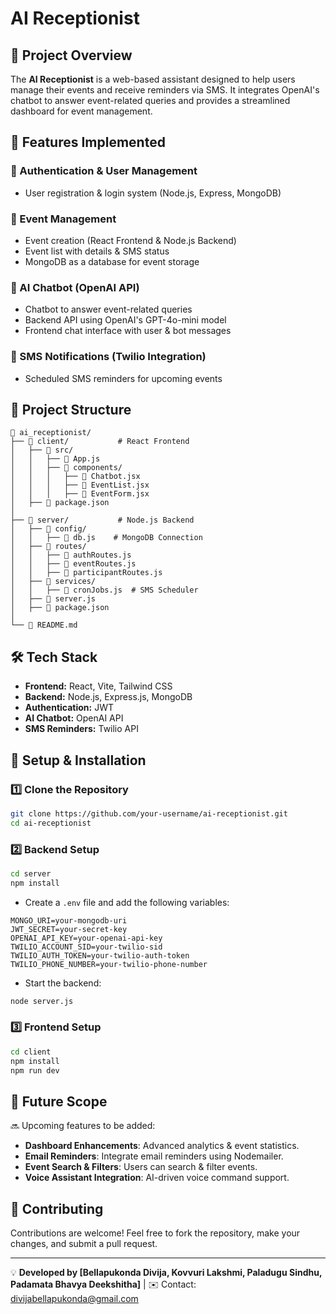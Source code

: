 # AI Receptionist

## 📌 Project Overview
The **AI Receptionist** is a web-based assistant designed to help users manage their events and receive reminders via SMS. It integrates OpenAI's chatbot to answer event-related queries and provides a streamlined dashboard for event management.

## 🚀 Features Implemented
### 🔹 Authentication & User Management
- User registration & login system (Node.js, Express, MongoDB)

### 🔹 Event Management
- Event creation (React Frontend & Node.js Backend)
- Event list with details & SMS status
- MongoDB as a database for event storage

### 🔹 AI Chatbot (OpenAI API)
- Chatbot to answer event-related queries
- Backend API using OpenAI's GPT-4o-mini model
- Frontend chat interface with user & bot messages

### 🔹 SMS Notifications (Twilio Integration)
- Scheduled SMS reminders for upcoming events

## 📂 Project Structure
```
📁 ai_receptionist/
├── 📁 client/           # React Frontend
│   ├── 📄 src/
│   │   ├── 📄 App.js
│   │   ├── 📄 components/
│   │   │   ├── 📄 Chatbot.jsx
│   │   │   ├── 📄 EventList.jsx
│   │   │   ├── 📄 EventForm.jsx
│   ├── 📄 package.json
│
├── 📁 server/           # Node.js Backend
│   ├── 📄 config/
│   │   ├── 📄 db.js    # MongoDB Connection
│   ├── 📄 routes/
│   │   ├── 📄 authRoutes.js
│   │   ├── 📄 eventRoutes.js
│   │   ├── 📄 participantRoutes.js
│   ├── 📄 services/
│   │   ├── 📄 cronJobs.js  # SMS Scheduler
│   ├── 📄 server.js
│   ├── 📄 package.json
│
└── 📄 README.md
```

## 🛠️ Tech Stack
- **Frontend:** React, Vite, Tailwind CSS
- **Backend:** Node.js, Express.js, MongoDB
- **Authentication:** JWT
- **AI Chatbot:** OpenAI API
- **SMS Reminders:** Twilio API

## 📖 Setup & Installation
### 1️⃣ Clone the Repository
```sh
git clone https://github.com/your-username/ai-receptionist.git
cd ai-receptionist
```

### 2️⃣ Backend Setup
```sh
cd server
npm install
```
- Create a `.env` file and add the following variables:
```env
MONGO_URI=your-mongodb-uri
JWT_SECRET=your-secret-key
OPENAI_API_KEY=your-openai-api-key
TWILIO_ACCOUNT_SID=your-twilio-sid
TWILIO_AUTH_TOKEN=your-twilio-auth-token
TWILIO_PHONE_NUMBER=your-twilio-phone-number
```
- Start the backend:
```sh
node server.js
```

### 3️⃣ Frontend Setup
```sh
cd client
npm install
npm run dev
```

## 📌 Future Scope
🔜 Upcoming features to be added:
- **Dashboard Enhancements**: Advanced analytics & event statistics.
- **Email Reminders**: Integrate email reminders using Nodemailer.
- **Event Search & Filters**: Users can search & filter events.
- **Voice Assistant Integration**: AI-driven voice command support.

## 🤝 Contributing
Contributions are welcome! Feel free to fork the repository, make your changes, and submit a pull request.


---

💡 **Developed by [Bellapukonda Divija, Kovvuri Lakshmi, Paladugu Sindhu, Padamata Bhavya Deekshitha]** | ✉️ Contact: divijabellapukonda@gmail.com

